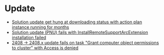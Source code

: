 # Update

* [Solution update get hung at downloading status with action plan instance running for months](./Solution-update-get-hung-at-downloading-status-with-action-plan-instance-running-for-months%20.md)
* [Solution update (PNU) fails with InstallRemoteSupportArcExtension installation failed](./PNU-fails-with-InstallRemoteSupportArcExtension-installation-failed.md)
* [2408 -> 2408.x update fails on task "Grant computer object permissions to cluster" with Access is denied](./Update-fails-on-task-Grant-computer-object-permissions-to-cluster-with-Access-is-denied.md)